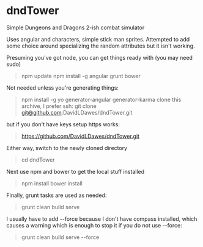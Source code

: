 # dndTower
Simple Dungeons and Dragons 2-ish combat simulator

Uses angular and characters, simple stick man sprites.
Attempted to add some choice around specializing the random attributes but it isn't working.

Presuming you've got node, you can get things ready with (you may need sudo)
>npm update
>npm install -g angular grunt bower 

Not needed unless you're generating things:
>npm install -g yo generator-angular generator-karma
clone this archive, I prefer ssh:
>git clone git@github.com:DavidLDawes/dndTower.git

but if you don't have keys setup https works:
>https://github.com/DavidLDawes/dndTower.git

Either way, switch to the newly cloned directory
>cd dndTower

Next use npm and bower to get the local stuff installed
>npm install
>bower install

Finally, grunt tasks are used as needed:
>grunt clean build serve

I usually have to add --force because I don't have compass installed,
which causes a warning which is enough to stop it if you do not use --force:
>grunt clean build serve --force

